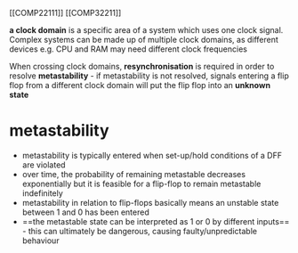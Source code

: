 [[COMP22111]]
[[COMP32211]]

**a clock domain** is a specific area of a system which uses one clock signal. Complex systems can be made up of multiple clock domains, as different devices e.g. CPU and RAM may need different clock frequencies

When crossing clock domains, **resynchronisation** is required in order to resolve **metastability** - if metastability is not resolved, signals entering a flip flop from a different clock domain will put the flip flop into an **unknown state**

# metastability
- metastability is typically entered when set-up/hold conditions of a DFF are violated
- over time, the probability of remaining metastable decreases exponentially but it is feasible for a flip-flop to remain metastable indefinitely
- metastability in relation to flip-flops basically means an unstable state between 1 and 0 has been entered
- ==the metastable state can be interpreted as 1 or 0 by different inputs== - this can ultimately be dangerous, causing faulty/unpredictable behaviour